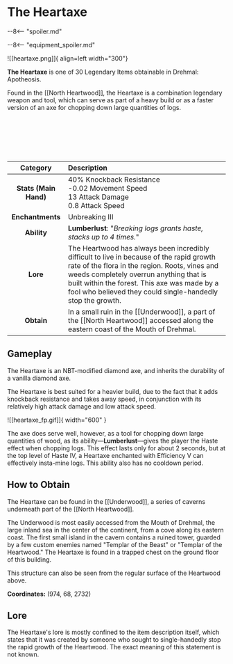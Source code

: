 # The Heartaxe

--8<-- "spoiler.md"

--8<-- "equipment_spoiler.md"

![[heartaxe.png]]{ align=left width="300"}

**The Heartaxe** is one of 30 Legendary Items obtainable in Drehmal: Apotheosis.

Found in the [[North Heartwood]], the Heartaxe is a combination legendary weapon and tool, which can serve as part of a heavy build or as a faster version of an axe for chopping down large quantities of logs.

<br> <br> <br> <br> <br>

| Category | Description |
|:--------------------------------:|:-----------------------------------------------------------------------------------------------------------------------------------------------------------------------------|
| **Stats (Main Hand)**         | 40% Knockback Resistance <br> -0.02 Movement Speed <br> 13 Attack Damage <br> 0.8 Attack Speed         |
| **Enchantments**              | Unbreaking III |
| **Ability**                   | **Lumberlust**: "*Breaking logs grants haste, stacks up to 4 times.*" |
| **Lore**                      | The Heartwood has always been incredibly difficult to live in because of the rapid growth rate of the flora in the region. Roots, vines and weeds completely overrun anything that is built within the forest. This axe was made by a fool who believed they could single-handedly stop the growth. |
| **Obtain**                    | In a small ruin in the [[Underwood]], a part of the [[North Heartwood]] accessed along the eastern coast of the Mouth of Drehmal.   |

## Gameplay
The Heartaxe is an NBT-modified diamond axe, and inherits the durability of a vanilla diamond axe.

The Heartaxe is best suited for a heavier build, due to the fact that it adds knockback resistance and takes away speed, in conjunction with its relatively high attack damage and low attack speed. 

![[heartaxe_fp.gif]]{ width="600" }

The axe does serve well, however, as a tool for chopping down large quantities of wood, as its ability—**Lumberlust**—gives the player the Haste effect when chopping logs. This effect lasts only for about 2 seconds, but at the top level of Haste IV, a Heartaxe enchanted with Efficiency V can effectively insta-mine logs. This ability also has no cooldown period.

## How to Obtain
The Heartaxe can be found in the [[Underwood]], a series of caverns underneath part of the [[North Heartwood]]. 

The Underwood is most easily accessed from the Mouth of Drehmal, the large inland sea in the center of the continent, from a cove along its eastern coast. The first small island in the cavern contains a ruined tower, guarded by a few custom enemies named "Templar of the Beast" or "Templar of the Heartwood." The Heartaxe is found in a trapped chest on the ground floor of this building.

This structure can also be seen from the regular surface of the Heartwood above.

**Coordinates:** (974, 68, 2732)

## Lore
The Heartaxe's lore is mostly confined to the item description itself, which states that it was created by someone who sought to single-handedly stop the rapid growth of the Heartwood. The exact meaning of this statement is not known.